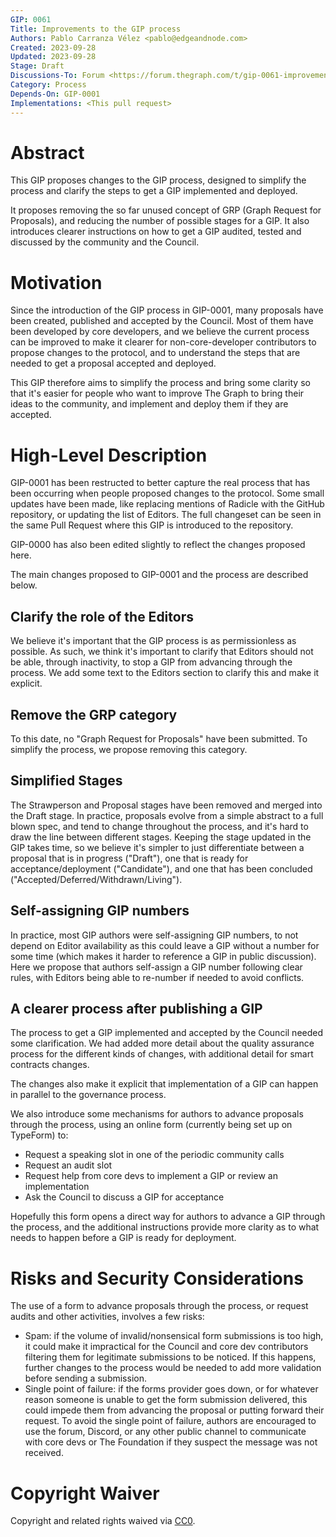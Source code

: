 ```yaml
---
GIP: 0061
Title: Improvements to the GIP process
Authors: Pablo Carranza Vélez <pablo@edgeandnode.com>
Created: 2023-09-28
Updated: 2023-09-28
Stage: Draft
Discussions-To: Forum <https://forum.thegraph.com/t/gip-0061-improvements-to-the-gip-process/4570>
Category: Process
Depends-On: GIP-0001
Implementations: <This pull request>
---
```


# Abstract

This GIP proposes changes to the GIP process, designed to simplify the process and clarify the steps to get a GIP implemented and deployed.

It proposes removing the so far unused concept of GRP (Graph Request for Proposals), and reducing the number of possible stages for a GIP. It also introduces clearer instructions on how to get a GIP audited, tested and discussed by the community and the Council.

# Motivation

Since the introduction of the GIP process in GIP-0001, many proposals have been created, published and accepted by the Council. Most of them have been developed by core developers, and we believe the current process can be improved to make it clearer for non-core-developer contributors to propose changes to the protocol, and to understand the steps that are needed to get a proposal accepted and deployed.

This GIP therefore aims to simplify the process and bring some clarity so that it's easier for people who want to improve The Graph to bring their ideas to the community, and implement and deploy them if they are accepted.

# High-Level Description

GIP-0001 has been restructed to better capture the real process that has been occurring when people proposed changes to the protocol. Some small updates have been made, like replacing mentions of Radicle with the GitHub repository, or updating the list of Editors. The full changeset can be seen in the same Pull Request where this GIP is introduced to the repository.

GIP-0000 has also been edited slightly to reflect the changes proposed here.

The main changes proposed to GIP-0001 and the process are described below.

## Clarify the role of the Editors

We believe it's important that the GIP process is as permissionless as possible. As such, we think it's important to clarify that Editors should not be able, through inactivity, to stop a GIP from advancing through the process. We add some text to the Editors section to clarify this and make it explicit.

## Remove the GRP category

To this date, no "Graph Request for Proposals" have been submitted. To simplify the process, we propose removing this category.

## Simplified Stages

The Strawperson and Proposal stages have been removed and merged into the Draft stage. In practice, proposals evolve from a simple abstract to a full blown spec, and tend to change throughout the process, and it's hard to draw the line between different stages. Keeping the stage updated in the GIP takes time, so we believe it's simpler to just differentiate between a proposal that is in progress ("Draft"), one that is ready for acceptance/deployment ("Candidate"), and one that has been concluded ("Accepted/Deferred/Withdrawn/Living").

## Self-assigning GIP numbers

In practice, most GIP authors were self-assigning GIP numbers, to not depend on Editor availability as this could leave a GIP without a number for some time (which makes it harder to reference a GIP in public discussion). Here we propose that authors self-assign a GIP number following clear rules, with Editors being able to re-number if needed to avoid conflicts.

## A clearer process after publishing a GIP

The process to get a GIP implemented and accepted by the Council needed some clarification. We had added more detail about the quality assurance process for the different kinds of changes, with additional detail for smart contracts changes.

The changes also make it explicit that implementation of a GIP can happen in parallel to the governance process.

We also introduce some mechanisms for authors to advance proposals through the process, using an online form (currently being set up on TypeForm) to:
- Request a speaking slot in one of the periodic community calls
- Request an audit slot
- Request help from core devs to implement a GIP or review an implementation
- Ask the Council to discuss a GIP for acceptance

Hopefully this form opens a direct way for authors to advance a GIP through the process, and the additional instructions provide more clarity as to what needs to happen before a GIP is ready for deployment.

# Risks and Security Considerations

The use of a form to advance proposals through the process, or request audits and other activities, involves a few risks:
- Spam: if the volume of invalid/nonsensical form submissions is too high, it could make it impractical for the Council and core dev contributors filtering them for legitimate submissions to be noticed. If this happens, further changes to the process would be needed to add more validation before sending a submission.
- Single point of failure: if the forms provider goes down, or for whatever reason someone is unable to get the form submission delivered, this could impede them from advancing the proposal or putting forward their request. To avoid the single point of failure, authors are encouraged to use the forum, Discord, or any other public channel to communicate with core devs or The Foundation if they suspect the message was not received.

# Copyright Waiver

Copyright and related rights waived via [CC0](https://creativecommons.org/publicdomain/zero/1.0/).
